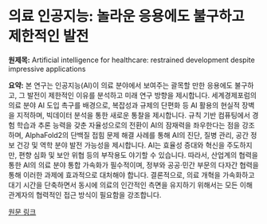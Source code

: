# 의료 인공지능: 놀라운 응용에도 불구하고 제한적인 발전

**원제목:** Artificial intelligence for healthcare: restrained development despite impressive applications

**요약:** 본 연구는 인공지능(AI)이 의료 분야에서 보여주는 괄목할 만한 응용에도 불구하고, 그 발전이 제한적인 이유를 분석하고 미래 연구 방향을 제시합니다. 세계경제포럼의 의료 분야 AI 도입 촉구를 배경으로,  복잡성과 규제의 단편화 등 AI 활용의 현실적 장벽을 지적하며, 빅데이터 분석을 통한 새로운 통찰을 제시합니다.  규칙 기반 컴퓨팅에서 경험 학습과 추론 능력을 갖춘 자율성으로의 전환이 AI의 잠재력을 좌우한다는 점을 강조하며, AlphaFold2의 단백질 접힘 문제 해결 사례를 통해 AI의 진단, 질병 관리, 공간 정보 건강 및 역학 분야 발전 가능성을 제시합니다.  AI는 효율성 증대와 혁신을 주도하지만, 편향 심화 및 보안 위협 등의 부작용도 야기할 수 있습니다. 따라서, 산업계의 협력을 통한 AI의 의료 분야 통합 가속화가 필수적이며, 정부와 공공·민간 부문의 다자간 협력을 통해 이러한 과제에 효과적으로 대처해야 합니다.  결론적으로, 의료 개혁을 가속화하고 대기 시간을 단축하면서 동시에 의료의 인간적인 측면을 유지하기 위해서는 모든 이해 관계자의 협력적인 접근 방식이 필요함을 강조합니다.

[원문 링크](https://idpjournal.biomedcentral.com/articles/10.1186/s40249-025-01339-z)
